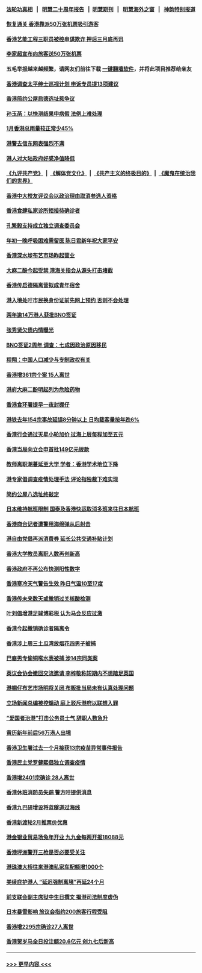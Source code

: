 #### [法轮功真相](https://github.com/gfw-breaker/truth/blob/master/README.md?t=0) &nbsp;&nbsp;|&nbsp;&nbsp; [明慧二十周年报告](https://github.com/gfw-breaker/mh-reports/blob/master/README.md?t=0) &nbsp;&nbsp;|&nbsp;&nbsp;[明慧期刊](https://github.com/gfw-breaker/mh-qikan) &nbsp;&nbsp;|&nbsp;&nbsp; [明慧海外之窗](https://github.com/gfw-breaker/mh-news/blob/master/README.md?t=0) &nbsp;&nbsp;|&nbsp;&nbsp; [神韵特别报道](https://github.com/gfw-breaker/mh-news/blob/master/shenyun.md?t=0)
#### [恢复通关 香港靠派50万张机票吸引游客](../pages/nsc415/n13922449.md?t=02042143) 
#### [香港艺能工程三职员被控串谋欺诈 押后三月底再讯](../pages/nsc415/n13921349.md?t=02042143) 
#### [李家超宣布向旅客送50万张机票](../pages/nsc415/n13921347.md?t=02042143) 
#### 五毛举报越来越频繁，请网友们前往下载 [一键翻墙软件](https://github.com/gfw-breaker/ssr-accounts)，并将此项目推荐给亲友
#### [香港调查太平绅士巡视计划 申诉专员提13项建议](../pages/nsc415/n13921341.md?t=02042143) 
#### [香港简约公屋启德选址惹争议](../pages/nsc415/n13921334.md?t=02042143) 
#### [孙玉菡：以快测结果申病假 法例上难处理](../pages/nsc415/n13921331.md?t=02042143) 
#### [1月香港总雨量较正常少45%](../pages/nsc415/n13921327.md?t=02042143) 
#### [港警去信东网表强烈不满](../pages/nsc415/n13921324.md?t=02042143) 
#### [港人对大陆政府好感净值降低](../pages/nsc415/n13921298.md?t=02042143) 
#### [《九评共产党》](https://github.com/begood0513/9ping.md/blob/master/README.md) &nbsp;|&nbsp; [《解体党文化》](../../../../jtdwh.md/blob/master/README.md)  &nbsp;|&nbsp; [《共产主义的终极目的》](../../../../gczydzjmd.md/blob/master/README.md) &nbsp;|&nbsp; [《魔鬼在统治我们的世界》](../../../../mgztzwmdsj.md/blob/master/README.md) 
#### [香港中大校友评议会以政治理由取消参选人资格](../pages/nsc415/n13921282.md?t=02042143) 
#### [香港食肆私家诊所拒接待确诊者](../pages/nsc415/n13920483.md?t=02042143) 
#### [孔繁毅支持成立独立调查委员会](../pages/nsc415/n13920476.md?t=02042143) 
#### [年初一晚呼吸困难需留医 陈日君新年祝大家平安](../pages/nsc415/n13920463.md?t=02042143) 
#### [香港深水埗布艺市场昨起营业](../pages/nsc415/n13920453.md?t=02042143) 
#### [大麻二酚今起受禁 港海关指会从源头打击堵截](../pages/nsc415/n13920443.md?t=02042143) 
#### [香港传启德隔离营拟成青年宿舍](../pages/nsc415/n13920437.md?t=02042143) 
#### [港入境处吁市民换身份证前先网上预约 否则不会处理](../pages/nsc415/n13920431.md?t=02042143) 
#### [两年逾14万港人获批BNO签证](../pages/nsc415/n13920428.md?t=02042143) 
#### [张秀贤欠债内情曝光](../pages/nsc415/n13920421.md?t=02042143) 
#### [BNO签证2周年 调查：七成因政治原因移民](../pages/nsc415/n13919863.md?t=02042143) 
#### [程翔：中国人口减少与专制政权有关](../pages/nsc415/n13920051.md?t=02042143) 
#### [香港增361宗个案 15人离世](../pages/nsc415/n13919697.md?t=02042143) 
#### [港府大麻二酚明起列为危险药物](../pages/nsc415/n13919693.md?t=02042143) 
#### [香港食环署提早一夜封棚仔](../pages/nsc415/n13919672.md?t=02042143) 
#### [港铁去年154宗事故延误8分钟以上 日均载客量按年跌6%](../pages/nsc415/n13919667.md?t=02042143) 
#### [香港行会通过天星小轮加价 过海上层每程加至五元](../pages/nsc415/n13919655.md?t=02042143) 
#### [香港当局向立会申首批149亿元拨款](../pages/nsc415/n13919650.md?t=02042143) 
#### [教师离职潮蔓延至大学 学者：香港学术地位下降](../pages/nsc415/n13919257.md?t=02042143) 
#### [港专家倡调查疫情处理手法 评论指独裁下难实现](../pages/nsc415/n13919254.md?t=02042143) 
#### [简约公屋八选址终敲定](../pages/nsc415/n13919103.md?t=02042143) 
#### [日本维持航班限制 国泰及香港快运取消多班来往日本航班](../pages/nsc415/n13919108.md?t=02042143) 
#### [香港商台记者遭警用海绵弹从后射击](../pages/nsc415/n13919101.md?t=02042143) 
#### [港自由党倡再派消费券 延长公共交通补贴计划](../pages/nsc415/n13919092.md?t=02042143) 
#### [香港大学教员离职人数再创新高](../pages/nsc415/n13919084.md?t=02042143) 
#### [香港政府不再公布快测阳性数字](../pages/nsc415/n13919071.md?t=02042143) 
#### [香港寒冷天气警告生效 昨日气温10至17度](../pages/nsc415/n13918235.md?t=02042143) 
#### [香港传未来数天或撤销过关核酸检测](../pages/nsc415/n13918234.md?t=02042143) 
#### [叶刘倡增港足球博彩税 认为马会反应过激](../pages/nsc415/n13918225.md?t=02042143) 
#### [香港今起撤销确诊者隔离令](../pages/nsc415/n13918214.md?t=02042143) 
#### [香港涉上周三土瓜湾放烟花四男子被捕](../pages/nsc415/n13918221.md?t=02042143) 
#### [巴裔男专偷铜喉水表被捕 涉14宗同类案](../pages/nsc415/n13918194.md?t=02042143) 
#### [英议会协会撤回交流邀请 李梓敬称短期内不想踏足英国](../pages/nsc415/n13918204.md?t=02042143) 
#### [港棚仔布艺市场明将关闭 布贩批当局未有认真处理问题](../pages/nsc415/n13918191.md?t=02042143) 
#### [立场新闻总编被控煽动 庭上驳斥港府以联想入罪](../pages/nsc415/n13917525.md?t=02042143) 
#### [“爱国者治港”打击公务员士气 辞职人数急升](../pages/nsc415/n13916966.md?t=02042143) 
#### [黄历新年前后56万港人出境](../pages/nsc415/n13916443.md?t=02042143) 
#### [香港卫生署过去一个月接获13宗疫苗异常事件报告](../pages/nsc415/n13916442.md?t=02042143) 
#### [香港民主党罗健熙倡独立调查疫情](../pages/nsc415/n13916436.md?t=02042143) 
#### [香港增2401宗确诊 28人离世](../pages/nsc415/n13916426.md?t=02042143) 
#### [香港休班消防员失踪 警方吁提供消息](../pages/nsc415/n13916405.md?t=02042143) 
#### [香港九巴研增设将蓝隧道过海线](../pages/nsc415/n13916396.md?t=02042143) 
#### [香港新渡轮2月推票价优惠](../pages/nsc415/n13916393.md?t=02042143) 
#### [港金银业贸易场兔年开业 九九金每两开报18088元](../pages/nsc415/n13916388.md?t=02042143) 
#### [香港坪洲警开三枪是否必要受关注](../pages/nsc415/n13916384.md?t=02042143) 
#### [港珠澳大桥往来港澳私家车配额增1000个](../pages/nsc415/n13916370.md?t=02042143) 
#### [美续庇护港人 “延迟强制离境”再延24个月](../pages/nsc415/n13916361.md?t=02042143) 
#### [前支联会副主席狱中生日撰文 揭港司法制度虚伪](../pages/nsc415/n13915973.md?t=02042143) 
#### [日本暴雪影响 旅议会指约200旅客行程受阻](../pages/nsc415/n13915732.md?t=02042143) 
#### [香港增2295宗确诊27人离世](../pages/nsc415/n13915725.md?t=02042143) 
#### [香港贺岁马全日投注额20.6亿元 创九七后新高](../pages/nsc415/n13915716.md?t=02042143) 

----
#### [ >>> 更早内容 <<< ](../indexes/nsc415-earlier.md)
